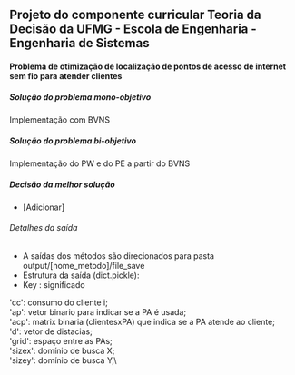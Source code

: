 ## Projeto do componente curricular Teoria da Decisão da UFMG - Escola de Engenharia - Engenharia de Sistemas
#### Problema de otimização de localização de pontos de acesso de internet sem fio para atender clientes

##### Solução do problema mono-objetivo
Implementação com BVNS
##### Solução do problema bi-objetivo
Implementação do PW e do PE a partir do BVNS
##### Decisão da melhor solução
 - [Adicionar]

 ###### Detalhes da saída

- A saídas dos métodos são direcionados para pasta output/[nome_metodo]/file_save
- Estrutura da saída (dict.pickle):
- Key : significado

'cc': consumo do cliente i;\
'ap': vetor binario para indicar se a PA é usada;\
'acp': matrix binaria (clientesxPA) que indica se a PA atende ao cliente;\
'd': vetor de distacias;\
'grid': espaço entre as PAs;\
'sizex': domínio de busca X;\
'sizey': domínio de busca Y;\
